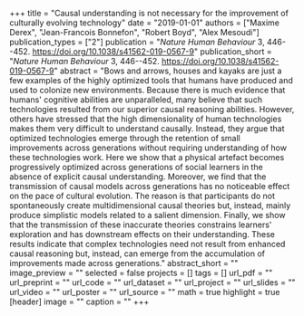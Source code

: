 +++
title = "Causal understanding is not necessary for the improvement of culturally evolving technology"
date = "2019-01-01"
authors = ["Maxime Derex", "Jean-Francois Bonnefon", "Robert Boyd", "Alex Mesoudi"]
publication_types = ["2"]
publication = "_Nature Human Behaviour_ 3, 446--452. https://doi.org/10.1038/s41562-019-0567-9"
publication_short = "_Nature Human Behaviour_ 3, 446--452. https://doi.org/10.1038/s41562-019-0567-9"
abstract = "Bows and arrows, houses and kayaks are just a few examples of the highly optimized tools that humans have produced and used to colonize new environments. Because there is much evidence that humans' cognitive abilities are unparalleled, many believe that such technologies resulted from our superior causal reasoning abilities. However, others have stressed that the high dimensionality of human technologies makes them very difficult to understand causally. Instead, they argue that optimized technologies emerge through the retention of small improvements across generations without requiring understanding of how these technologies work. Here we show that a physical artefact becomes progressively optimized across generations of social learners in the absence of explicit causal understanding. Moreover, we find that the transmission of causal models across generations has no noticeable effect on the pace of cultural evolution. The reason is that participants do not spontaneously create multidimensional causal theories but, instead, mainly produce simplistic models related to a salient dimension. Finally, we show that the transmission of these inaccurate theories constrains learners' exploration and has downstream effects on their understanding. These results indicate that complex technologies need not result from enhanced causal reasoning but, instead, can emerge from the accumulation of improvements made across generations."
abstract_short = ""
image_preview = ""
selected = false
projects = []
tags = []
url_pdf = ""
url_preprint = ""
url_code = ""
url_dataset = ""
url_project = ""
url_slides = ""
url_video = ""
url_poster = ""
url_source = ""
math = true
highlight = true
[header]
image = ""
caption = ""
+++
